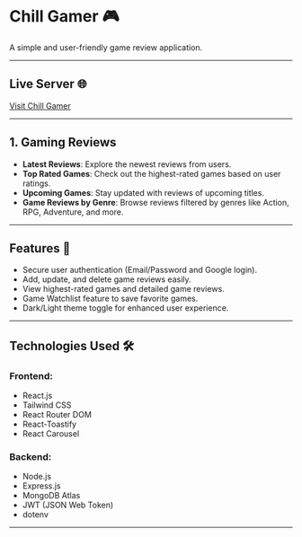 # Chill Gamer 🎮

A simple and user-friendly game review application.

---

## **Live Server** 🌐  
[Visit Chill Gamer](https://loginfrom-525ec.web.app/)  


---

## **1. Gaming Reviews**  
- **Latest Reviews**: Explore the newest reviews from users.  
- **Top Rated Games**: Check out the highest-rated games based on user ratings.  
- **Upcoming Games**: Stay updated with reviews of upcoming titles.  
- **Game Reviews by Genre**: Browse reviews filtered by genres like Action, RPG, Adventure, and more.  

---

## **Features** 🌟  
- Secure user authentication (Email/Password and Google login).  
- Add, update, and delete game reviews easily.  
- View highest-rated games and detailed game reviews.  
- Game Watchlist feature to save favorite games.  
- Dark/Light theme toggle for enhanced user experience.  

---

## **Technologies Used** 🛠️  

### Frontend:  
- React.js  
- Tailwind CSS  
- React Router DOM  
- React-Toastify  
- React Carousel  

### Backend:  
- Node.js  
- Express.js  
- MongoDB Atlas  
- JWT (JSON Web Token)  
- dotenv  

---

